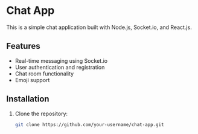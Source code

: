 # Chat App

This is a simple chat application built with Node.js, Socket.io, and React.js.

## Features

- Real-time messaging using Socket.io
- User authentication and registration
- Chat room functionality
- Emoji support

## Installation

1. Clone the repository:

   ```bash
   git clone https://github.com/your-username/chat-app.git
